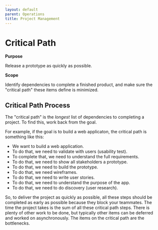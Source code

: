 ```yaml
---
layout: default
parent: Operations
title: Project Management
---
```


# Critical Path

**Purpose**

Release a prototype as quickly as possible.

**Scope**

Identify dependencies to complete a finished product, and make sure the "critical path" these items define is minimized.

## Critical Path Process

The "critical path" is the *longest* list of dependencies to completing
a project. To find this, work back from the goal.

For example, if the goal is to build a web applicaton, the critical path
is something like this:

  - We want to build a web application.
  - To do that, we need to validate with users (usability test).
  - To complete that, we need to understand the full requirements.
  - To do that, we need to show all stakeholders a prototype.
  - To do that, we need to build the prototype.
  - To do that, we need wireframes.
  - To do that, we need to write user stories.
  - To do that, we need to understand the purpose of the app.
  - To do that, we need to do discovery (user research).

So, to deliver the project as quickly as possible, all these steps
should be completed as early as possible because they block your
teammates. The time the project takes is the sum of all these critical
path steps. There is plenty of other work to be done, but typically
other items can be deferred and worked on asynchronously. The items on
the critical path are the bottlenecks.
